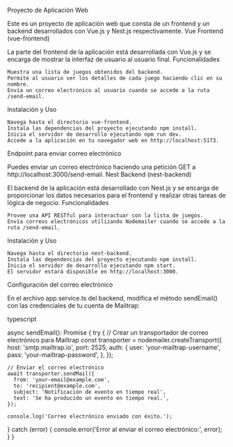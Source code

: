 Proyecto de Aplicación Web

Este es un proyecto de aplicación web que consta de un frontend y un backend desarrollados con Vue.js y Nest.js respectivamente.
Vue Frontend (vue-frontend)

La parte del frontend de la aplicación está desarrollada con Vue.js y se encarga de mostrar la interfaz de usuario al usuario final.
Funcionalidades

    Muestra una lista de juegos obtenidos del backend.
    Permite al usuario ver los detalles de cada juego haciendo clic en su nombre.
    Envía un correo electrónico al usuario cuando se accede a la ruta /send-email.

Instalación y Uso

    Navega hasta el directorio vue-frontend.
    Instala las dependencias del proyecto ejecutando npm install.
    Inicia el servidor de desarrollo ejecutando npm run dev.
    Accede a la aplicación en tu navegador web en http://localhost:5173.

Endpoint para enviar correo electrónico

Puedes enviar un correo electrónico haciendo una petición GET a http://localhost:3000/send-email.
Nest Backend (nest-backend)

El backend de la aplicación está desarrollado con Nest.js y se encarga de proporcionar los datos necesarios para el frontend y realizar otras tareas de lógica de negocio.
Funcionalidades

    Provee una API RESTful para interactuar con la lista de juegos.
    Envía correos electrónicos utilizando Nodemailer cuando se accede a la ruta /send-email.

Instalación y Uso

    Navega hasta el directorio nest-backend.
    Instala las dependencias del proyecto ejecutando npm install.
    Inicia el servidor de desarrollo ejecutando npm start.
    El servidor estará disponible en http://localhost:3000.

Configuración del correo electrónico

En el archivo app.service.ts del backend, modifica el método sendEmail() con las credenciales de tu cuenta de Mailtrap:

typescript

async sendEmail(): Promise<void> {
  try {
    // Crear un transportador de correo electrónico para Mailtrap
    const transporter = nodemailer.createTransport({
      host: 'smtp.mailtrap.io',
      port: 2525,
      auth: {
        user: 'your-mailtrap-username',
        pass: 'your-mailtrap-password',
      },
    });

    // Enviar el correo electrónico
    await transporter.sendMail({
      from: 'your-email@example.com',
      to: 'recipient@example.com',
      subject: 'Notificación de evento en tiempo real',
      text: 'Se ha producido un evento en tiempo real.',
    });

    console.log('Correo electrónico enviado con éxito.');
  } catch (error) {
    console.error('Error al enviar el correo electrónico:', error);
  }
}
